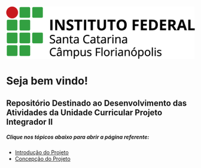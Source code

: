 ![LOGO](./Imagens/ifsc.png)

# Seja bem vindo! 
## Repositório Destinado ao Desenvolvimento das Atividades da Unidade Curricular Projeto Integrador II

##### Clique nos tópicos abaixo para abrir a página referente:

* [Introdução do Projeto](https://github.com/jaojao7/pi2_jpad/blob/main/introducao.md)
* [Concepção do Projeto](https://github.com/jaojao7/pi2_jpad/blob/main/concepcao.md)
